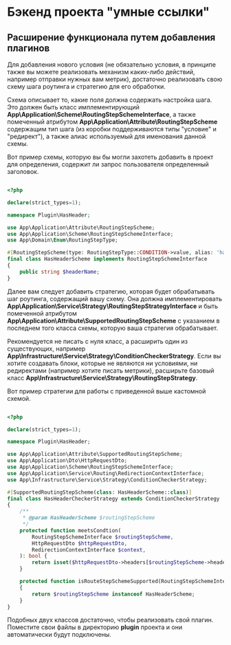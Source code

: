 # Бэкенд проекта "умные ссылки"

## Расширение функционала путем добавления плагинов

Для добавления нового условия (не обязательно условия, в принципе также вы можете реализовать механизм каких-либо действий, например отправки нужных вам метрик), достаточно реализовать свою схему шага роутинга и стратегию для его обработки.

Схема описывает то, какие поля должна содержать настройка шага. Это должен быть класс имплементирующий **App\Application\Scheme\RoutingStepSchemeInterface**, а также помеченный атрибутом **App\Application\Attribute\RoutingStepScheme** содержащим тип шага (из коробки поддерживаются типы "условие" и "редирект"), а также алиас используемый для именования данной схемы. 

Вот пример схемы, которую вы бы могли захотеть добавить в проект для определения, содержит ли запрос пользователя определенный заголовок.

```php

<?php

declare(strict_types=1);

namespace Plugin\HasHeader;

use App\Application\Attribute\RoutingStepScheme;
use App\Application\Scheme\RoutingStepSchemeInterface;
use App\Domain\Enum\RoutingStepType;

#[RoutingStepScheme(type: RoutingStepType::CONDITION->value, alias: 'has_header')]
final class HasHeaderScheme implements RoutingStepSchemeInterface
{
    public string $headerName;
}


```

Далее вам следует добавить стратегию, которая будет обрабатывать шаг роутинга, содержащий вашу схему. Она должна имплементировать **App\Application\Service\Strategy\RoutingStepStrategyInterface** и быть помеченной атрибутом **App\Application\Attribute\SupportedRoutingStepScheme** с указанием в последнем того класса схемы, которую ваша стратегия обрабатывает.

Рекомендуется не писать с нуля класс, а расширить один из существующих, например **App\Infrastructure\Service\Strategy\ConditionCheckerStrategy**. Если вы хотите создавать блоки, которые не являются ни условиями, ни редиректами (например хотите писать метрики), расширьте базовый класс **App\Infrastructure\Service\Strategy\RoutingStepStrategy**.

Вот пример стратегии для работы с приведенной выше кастомной схемой.

```php

<?php

declare(strict_types=1);

namespace Plugin\HasHeader;

use App\Application\Attribute\SupportedRoutingStepScheme;
use App\Application\Dto\HttpRequestDto;
use App\Application\Scheme\RoutingStepSchemeInterface;
use App\Application\Service\Routing\RedirectionContextInterface;
use App\Infrastructure\Service\Strategy\ConditionCheckerStrategy;

#[SupportedRoutingStepScheme(class: HasHeaderScheme::class)]
final class HasHeaderCheckerStrategy extends ConditionCheckerStrategy
{
    /**
     * @param HasHeaderScheme $routingStepScheme
     */
    protected function meetsCondtion(
        RoutingStepSchemeInterface $routingStepScheme,
        HttpRequestDto $httpRequestDto,
        RedirectionContextInterface $context,
    ): bool {
        return isset($httpRequestDto->headers[$routingStepScheme->headerName]);
    }

    protected function isRouteStepSchemeSupported(RoutingStepSchemeInterface $routingStepScheme): bool
    {
        return $routingStepScheme instanceof HasHeaderScheme;
    }    
}


```

Подобных двух классов достаточно, чтобы реализовать свой плагин. Поместите свои файлы в директорию **plugin** проекта и они автоматически будут подключены.